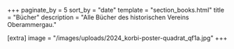 +++
paginate_by = 5
sort_by = "date"
template = "section_books.html"
title = "Bücher"
description = "Alle Bücher des historischen Vereins Oberammergau."

[extra]
image = "/images/uploads/2024_korbi-poster-quadrat_qf1a.jpg"
+++